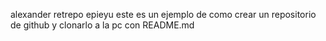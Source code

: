 alexander retrepo epieyu
este es un ejemplo de como crear un repositorio de github y clonarlo a la pc
con README.md